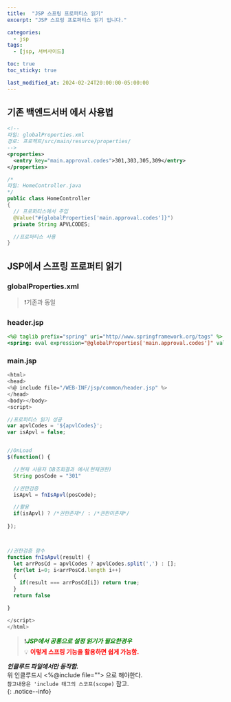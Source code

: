 ```yaml
---
title:  "JSP 스프링 프로퍼티스 읽기"
excerpt: "JSP 스프링 프로퍼티스 읽기 입니다."

categories:
  - jsp
tags:
  - [jsp, 서버사이드]

toc: true
toc_sticky: true

last_modified_at: 2024-02-24T20:00:00-05:00:00
---
```


## 기존 백엔드서버 에서 사용법

```xml
<!-- 
파일: globalProperties.xml 
경로: 프로젝트/src/main/resurce/properties/
-->
<properties>
  <entry key="main.approval.codes">301,303,305,309</entry>
</properties>

```

```java
/*
파일: HomeController.java
*/
public class HomeController
{
  // 프로퍼티스에서 주입
  @Value("#{globalProperties['main.approval.codes']}")
  private String APVLCODES;

  //프로퍼티스 사용
}

```
  


## JSP에서 스프링 프로퍼티 읽기

### globalProperties.xml 
> ❗기존과 동일


### header.jsp
```jsp
<%@ taglib prefix="spring" uri="http//www.springframework.org/tags" %>
<spring: eval expression="@globalProperties['main.approval.codes']" val="apvlCodes" />

```


### main.jsp
```js
<html>
<head>
<%@ include file="/WEB-INF/jsp/common/header.jsp" %>
</head>
<body></body>
<script>

//프로퍼티스 읽기 성공
var apvlCodes = '${apvlCodes}';
var isApvl = false;


//OnLoad
$(function() {

  //현재 사용자 DB조회결과 예시(현재권한)
  String posCode = "301"

  //권한검증
  isApvl = fnIsApvl(posCode);

  //활용  
  if(isApvl) ? /*권한존재*/ : /*권한미존재*/
  
});



//권한검증 함수
function fnIsApvl(result) {
  let arrPosCd = apvlCodes ? apvlCodes.split(',') : [];
  for(let i=0; i<arrPosCd.length i++) 
  {
    if(result === arrPosCd[i]) return true;
  }
  return false

}

</script>
</html>

```

> ❗<span style='color:green'><b><I>***JSP에서 공통으로 설정 읽기가 필요한경우***</I></b></span>  
> 💡 <span style='color:red'><b>이렇게 스프링 기능을 활용하면 쉽게 가능함.</b></span>  
  

***인클루드 파일에서만 동작함.***  
위 인클루드시 <%@include file=""> 으로 해야한다.  
`참고내용은 'include 태그의 스코프(scope)` 참고.  
{: .notice--info}
